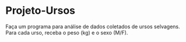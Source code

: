 # Projeto-Ursos
Faça um programa para análise de dados coletados de ursos selvagens.  Para cada urso, receba o peso (kg) e o sexo (M/F). 
